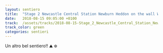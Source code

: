 ```yaml
---
layout: sentiero
title:  "Stage 2 Newcastle Central Station Newburn Heddon on the wall Wylan"
date:   2018-08-15 09:05:00 +0100
track:  /assets/tracks/2018-08-15-Stage_2_Newcastle_Central_Station_Newburn_Heddon_on_the_wall_Wylan.gpx
track_color: green
categories: sentieri
---
```


Un altro bel sentiero!! :mountain: :snowflake: